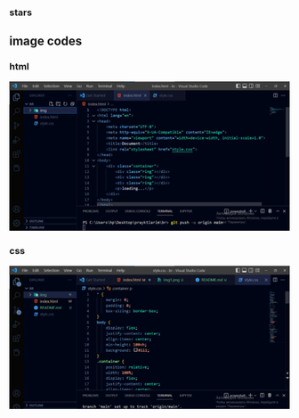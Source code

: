 ### stars

## image codes

### html

<img src="/img/img1.png">


### css

<img src="/img/img2.png">
